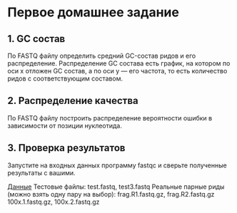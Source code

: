 # Первое домашнее задание

## 1. GC состав
По FASTQ файлу определить средний GC-состав ридов и его распределение. Распределение GC состава есть график, на котором по оси x отложен GC состав, а по оси y — его частота, то есть количество ридов с соответствующим составом.

## 2. Распределение качества
По FASTQ файлу построить распределение вероятности ошибки в зависимости от позиции нуклеотида.

## 3. Проверка результатов
Запустите на входных данных программу fastqc и сверьте полученные результаты с вашими. 

[Данные](https://drive.google.com/drive/folders/1AXTNAh9edJojGRcb3L8UFaZplwUsz3mV)
Тестовые файлы: test.fastq, test3.fastq
Реальные парные риды (можно взять одну пару на выбор):
frag.R1.fastq.gz, frag.R2.fastq.gz
100x.1.fastq.gz, 100x.2.fastq.gz
